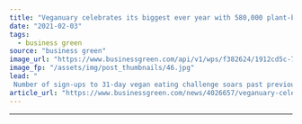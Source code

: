 ```yaml
---
title: "Veganuary celebrates its biggest ever year with 580,000 plant-based pledges"
date: "2021-02-03"
tags: 
  - business green
source: "business green"
image_url: "https://www.businessgreen.com/api/v1/wps/f382624/1912cd5c-7dd0-46c1-a106-96c42df97b95/7/dmitry-dreyer-K4ERT-IYazw-unsplash-185x114.jpg"
image_fp: "/assets/img/post_thumbnails/46.jpg"
lead: "
 Number of sign-ups to 31-day vegan eating challenge soars past previous records after pandemic brought impacts from food and farming systems into sharper focus  ..."
article_url: "https://www.businessgreen.com/news/4026657/veganuary-celebrates-biggest-580-plant-pledges"
---
```


---
